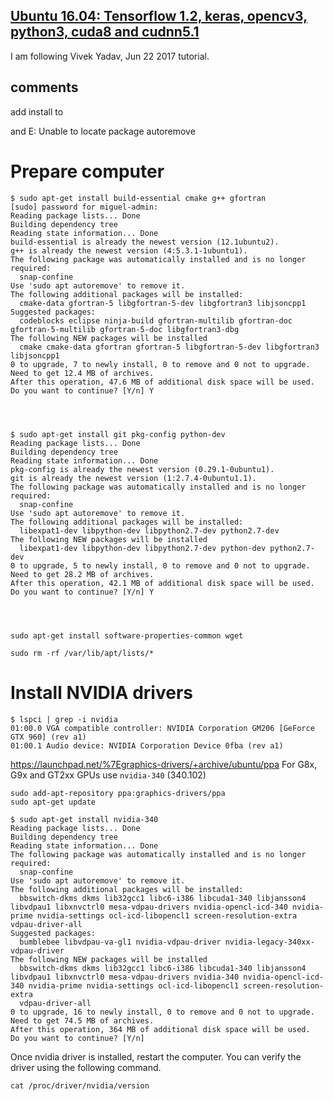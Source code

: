 [Ubuntu 16.04: Tensorflow 1.2, keras, opencv3, python3, cuda8 and cudnn5.1](https://medium.com/@vivek.yadav/deep-learning-setup-for-ubuntu-16-04-tensorflow-1-2-keras-opencv3-python3-cuda8-and-cudnn5-1-324438dd46f0)
---

I am following Vivek Yadav, Jun 22 2017 tutorial.

## comments

add install to

and E: Unable to locate package autoremove



# Prepare computer
```
$ sudo apt-get install build-essential cmake g++ gfortran
[sudo] password for miguel-admin:
Reading package lists... Done
Building dependency tree       
Reading state information... Done
build-essential is already the newest version (12.1ubuntu2).
g++ is already the newest version (4:5.3.1-1ubuntu1).
The following package was automatically installed and is no longer required:
  snap-confine
Use 'sudo apt autoremove' to remove it.
The following additional packages will be installed:
  cmake-data gfortran-5 libgfortran-5-dev libgfortran3 libjsoncpp1
Suggested packages:
  codeblocks eclipse ninja-build gfortran-multilib gfortran-doc gfortran-5-multilib gfortran-5-doc libgfortran3-dbg
The following NEW packages will be installed
  cmake cmake-data gfortran gfortran-5 libgfortran-5-dev libgfortran3 libjsoncpp1
0 to upgrade, 7 to newly install, 0 to remove and 0 not to upgrade.
Need to get 12.4 MB of archives.
After this operation, 47.6 MB of additional disk space will be used.
Do you want to continue? [Y/n] Y




$ sudo apt-get install git pkg-config python-dev
Reading package lists... Done
Building dependency tree       
Reading state information... Done
pkg-config is already the newest version (0.29.1-0ubuntu1).
git is already the newest version (1:2.7.4-0ubuntu1.1).
The following package was automatically installed and is no longer required:
  snap-confine
Use 'sudo apt autoremove' to remove it.
The following additional packages will be installed:
  libexpat1-dev libpython-dev libpython2.7-dev python2.7-dev
The following NEW packages will be installed
  libexpat1-dev libpython-dev libpython2.7-dev python-dev python2.7-dev
0 to upgrade, 5 to newly install, 0 to remove and 0 not to upgrade.
Need to get 28.2 MB of archives.
After this operation, 42.1 MB of additional disk space will be used.
Do you want to continue? [Y/n] Y




sudo apt-get install software-properties-common wget

sudo rm -rf /var/lib/apt/lists/*
```


# Install NVIDIA drivers

```
$ lspci | grep -i nvidia
01:00.0 VGA compatible controller: NVIDIA Corporation GM206 [GeForce GTX 960] (rev a1)
01:00.1 Audio device: NVIDIA Corporation Device 0fba (rev a1)
```

https://launchpad.net/%7Egraphics-drivers/+archive/ubuntu/ppa
For G8x, G9x and GT2xx GPUs use `nvidia-340` (340.102)



```
sudo add-apt-repository ppa:graphics-drivers/ppa
sudo apt-get update
```


```
$ sudo apt-get install nvidia-340
Reading package lists... Done
Building dependency tree       
Reading state information... Done
The following package was automatically installed and is no longer required:
  snap-confine
Use 'sudo apt autoremove' to remove it.
The following additional packages will be installed:
  bbswitch-dkms dkms lib32gcc1 libc6-i386 libcuda1-340 libjansson4 libvdpau1 libxnvctrl0 mesa-vdpau-drivers nvidia-opencl-icd-340 nvidia-prime nvidia-settings ocl-icd-libopencl1 screen-resolution-extra vdpau-driver-all
Suggested packages:
  bumblebee libvdpau-va-gl1 nvidia-vdpau-driver nvidia-legacy-340xx-vdpau-driver
The following NEW packages will be installed
  bbswitch-dkms dkms lib32gcc1 libc6-i386 libcuda1-340 libjansson4 libvdpau1 libxnvctrl0 mesa-vdpau-drivers nvidia-340 nvidia-opencl-icd-340 nvidia-prime nvidia-settings ocl-icd-libopencl1 screen-resolution-extra
  vdpau-driver-all
0 to upgrade, 16 to newly install, 0 to remove and 0 not to upgrade.
Need to get 74.5 MB of archives.
After this operation, 364 MB of additional disk space will be used.
Do you want to continue? [Y/n]

```


Once nvidia driver is installed, restart the computer. You can verify the driver using the following command.

```
cat /proc/driver/nvidia/version
```
